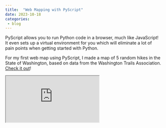 ```yaml
---
title:  "Web Mapping with PyScript"
date: 2023-10-18
categories: 
 - blog
---
```


PyScript allows you to run Python code in a browser, much like JavaScript! It even sets up a virtual environment for you which will eliminate a lot of pain points when getting started with Python.

For my first web map using PyScript, I made a map of 5 random hikes in the State of Washington, based on data from the Washington Trails Association. [Check it out](https://cheaton.pyscriptapps.com/5-random-hikes-in-washington-state/latest/)!

<iframe src="https://cheaton.pyscriptapps.com/5-random-hikes-in-washington-state/latest/" title="my_map"></iframe>
